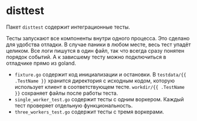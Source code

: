 # disttest

Пакет `disttest` содержит интеграционные тесты.

Тесты запускают все компоненты внутри одного процесса. Это сделано для удобства отладки. В случае
паники в любом месте, весь тест упадёт целиком. Все логи пишутся в один файл, так что всегда сразу понятен
порядок событий. А к зависшему тесту можно подключиться в отладчике прямо из goland.

- `fixture.go` содержит код инициализации и остановки. В `testdata/{{ .TestName }}`
  хранится директория с исходным кодом, которую использует клиент в соответствующем тесте. `workdir/{{ .TestName }}`
  сохраняет файлы после работы теста.
- `single_worker_test.go` содержит тесты с одним воркером. Каждый тест проверяет отдельную функциональность.
- `three_workers_test.go` содержит тесты с тремя воркерами.